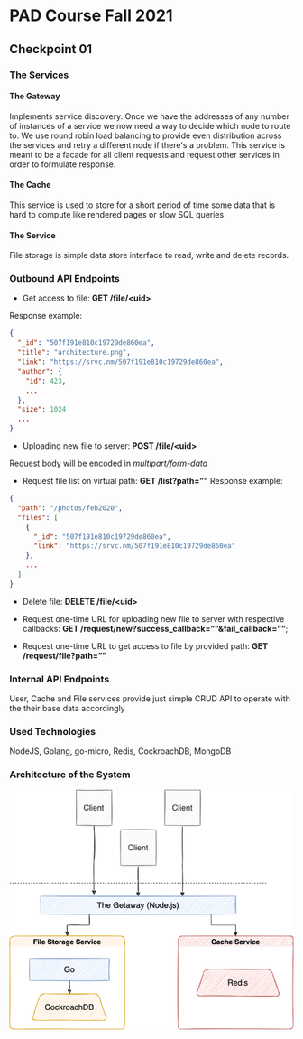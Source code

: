 # PAD Course Fall 2021
## Checkpoint 01

### The Services

#### The Gateway
Implements service discovery. Once we have the addresses of any number of instances of a service we now need a way to decide which node to route to. We use round robin load balancing to provide even distribution across the services and retry a different node if there's a problem.
This service is meant to be a facade for all client requests and request other services in order to formulate response.

#### The Cache
This service is used to store for a short period of time some data that is hard to compute like rendered pages or slow SQL queries.

#### The Service
File storage is simple data store interface to read, write and delete records.

### Outbound API Endpoints

* Get access to file: **GET /file/\<uid>**

Response example:
```json
{
  "_id": "507f191e810c19729de860ea",
  "title": "architecture.png",
  "link": "https://srvc.nm/507f191e810c19729de860ea",
  "author": {
    "id": 423,
    ...
  },
  "size": 1024
  ...
}
```
* Uploading new file to server: **POST /file/\<uid>**

Request body will be encoded in _multipart/form-data_

* Request file list on virtual path: **GET /list?path=””**
Response example:
```json
{
  "path": "/photos/feb2020",
  "files": [
    {
      "_id": "507f191e810c19729de860ea",
      "link": "https://srvc.nm/507f191e810c19729de860ea"
    },
    ...
  ]
}
```

* Delete file: **DELETE /file/\<uid>**

* Request one-time URL for uploading new file to server with respective callbacks:
**GET /request/new?success_callback=””&fail_callback=””**;

* Request one-time URL to get access to file by provided path: **GET /request/file?path=””**


### Internal API Endpoints

User, Cache and File services provide just simple CRUD API to operate with the their base data accordingly

### Used Technologies

NodeJS, Golang, go-micro, Redis, CockroachDB, MongoDB

### Architecture of the System
![architecture.jpg](./assets/architecture.png)